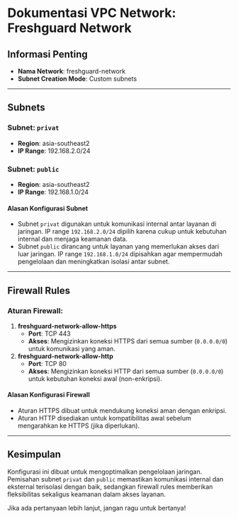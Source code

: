 # Dokumentasi VPC Network: Freshguard Network

## Informasi Penting
- **Nama Network**: freshguard-network
- **Subnet Creation Mode**: Custom subnets

---

## Subnets

### Subnet: `privat`
- **Region**: asia-southeast2
- **IP Range**: 192.168.2.0/24

### Subnet: `public`
- **Region**: asia-southeast2
- **IP Range**: 192.168.1.0/24

#### Alasan Konfigurasi Subnet
- Subnet `privat` digunakan untuk komunikasi internal antar layanan di jaringan. IP range `192.168.2.0/24` dipilih karena cukup untuk kebutuhan internal dan menjaga keamanan data.
- Subnet `public` dirancang untuk layanan yang memerlukan akses dari luar jaringan. IP range `192.168.1.0/24` dipisahkan agar mempermudah pengelolaan dan meningkatkan isolasi antar subnet.

---

## Firewall Rules

### Aturan Firewall:
1. **freshguard-network-allow-https**
   - **Port**: TCP 443
   - **Akses**: Mengizinkan koneksi HTTPS dari semua sumber (`0.0.0.0/0`) untuk komunikasi yang aman.
2. **freshguard-network-allow-http**
   - **Port**: TCP 80
   - **Akses**: Mengizinkan koneksi HTTP dari semua sumber (`0.0.0.0/0`) untuk kebutuhan koneksi awal (non-enkripsi).

#### Alasan Konfigurasi Firewall
- Aturan HTTPS dibuat untuk mendukung koneksi aman dengan enkripsi.
- Aturan HTTP disediakan untuk kompatibilitas awal sebelum mengarahkan ke HTTPS (jika diperlukan).

---

## Kesimpulan
Konfigurasi ini dibuat untuk mengoptimalkan pengelolaan jaringan. Pemisahan subnet `privat` dan `public` memastikan komunikasi internal dan eksternal terisolasi dengan baik, sedangkan firewall rules memberikan fleksibilitas sekaligus keamanan dalam akses layanan.

Jika ada pertanyaan lebih lanjut, jangan ragu untuk bertanya!
